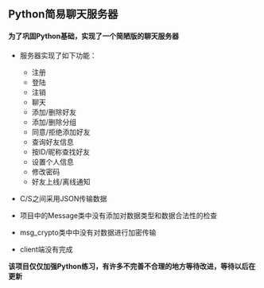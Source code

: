 ## Python简易聊天服务器
#### 为了巩固Python基础，实现了一个简陋版的聊天服务器
- 服务器实现了如下功能：
	- 注册
	- 登陆
	- 注销
	- 聊天
	- 添加/删除好友
	- 添加/删除分组
	- 同意/拒绝添加好友
	- 查询好友信息
	- 按ID/昵称查找好友
	- 设置个人信息
	- 修改密码
	- 好友上线/离线通知

- C/S之间采用JSON传输数据
- 项目中的Message类中没有添加对数据类型和数据合法性的检查
- msg_crypto类中中没有对数据进行加密传输
- client端没有完成

**该项目仅仅加强Python练习，有许多不完善不合理的地方等待改进，等待以后在更新**
